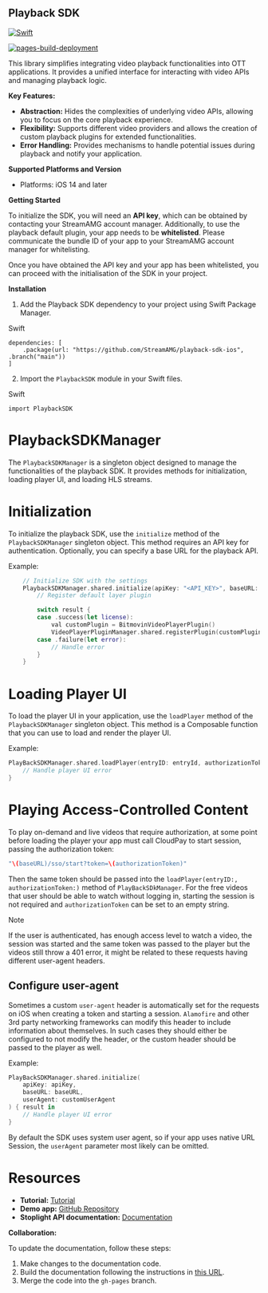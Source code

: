 Playback SDK
------------

[![Swift](https://github.com/StreamAMG/playback-sdk-ios/actions/workflows/swift.yml/badge.svg)](https://github.com/StreamAMG/playback-sdk-ios/actions/workflows/swift.yml)

[![pages-build-deployment](https://github.com/StreamAMG/playback-sdk-ios/actions/workflows/pages/pages-build-deployment/badge.svg)](https://github.com/StreamAMG/playback-sdk-ios/actions/workflows/pages/pages-build-deployment)

This library simplifies integrating video playback functionalities into OTT applications. It provides a unified interface for interacting with video APIs and managing playback logic.

**Key Features:**

-   **Abstraction:** Hides the complexities of underlying video APIs, allowing you to focus on the core playback experience.
-   **Flexibility:** Supports different video providers and allows the creation of custom playback plugins for extended functionalities.
-   **Error Handling:** Provides mechanisms to handle potential issues during playback and notify your application.

**Supported Platforms and Version**

- Platforms: iOS 14 and later

**Getting Started**

To initialize the SDK, you will need an **API key**, which can be obtained by contacting your StreamAMG account manager. Additionally, to use the playback default plugin, your app needs to be **whitelisted**. Please communicate the bundle ID of your app to your StreamAMG account manager for whitelisting.

Once you have obtained the API key and your app has been whitelisted, you can proceed with the initialisation of the SDK in your project.


**Installation**

1.  Add the Playback SDK dependency to your project using Swift Package Manager.

Swift

```
dependencies: [
    .package(url: "https://github.com/StreamAMG/playback-sdk-ios", .branch("main"))
]

```

2.  Import the `PlaybackSDK` module in your Swift files.

Swift

```
import PlaybackSDK

```
# PlaybackSDKManager

The `PlaybackSDKManager` is a singleton object designed to manage the functionalities of the playback SDK. It provides methods for initialization, loading player UI, and loading HLS streams.

# Initialization

To initialize the playback SDK, use the `initialize` method of the `PlaybackSDKManager` singleton object. This method requires an API key for authentication. Optionally, you can specify a base URL for the playback API.

Example:

```swift
    // Initialize SDK with the settings
    PlaybackSDKManager.shared.initialize(apiKey: "<API_KEY>", baseURL: "<BASE_URL>") { result ->
        // Register default layer plugin 

        switch result {
        case .success(let license):
            val customPlugin = BitmovinVideoPlayerPlugin()
            VideoPlayerPluginManager.shared.registerPlugin(customPlugin)
        case .failure(let error):
            // Handle error
        }
    }
```


# Loading Player UI

To load the player UI in your application, use the `loadPlayer` method of the `PlaybackSDKManager` singleton object. This method is a Composable function that you can use to load and render the player UI.

Example:

```swift
PlayBackSDKManager.shared.loadPlayer(entryID: entryId, authorizationToken: authorizationToken) { error in
    // Handle player UI error 
} 
```

# Playing Access-Controlled Content
To play on-demand and live videos that require authorization, at some point before loading the player your app must call CloudPay to start session, passing the authorization token:
```swift
"\(baseURL)/sso/start?token=\(authorizationToken)"
```
Then the same token should be passed into the `loadPlayer(entryID:, authorizationToken:)` method of `PlayBackSDkManager`.
For the free videos that user should be able to watch without logging in, starting the session is not required and `authorizationToken` can be set to an empty string.  

> [!NOTE]
> If the user is authenticated, has enough access level to watch a video, the session was started and the same token was passed to the player but the videos still throw a 401 error, it might be related to these requests having different user-agent headers.

## Configure user-agent
Sometimes a custom `user-agent` header is automatically set for the requests on iOS when creating a token and starting a session. `Alamofire` and other 3rd party networking frameworks can modify this header to include information about themselves. In such cases they should either be configured to not modify the header, or the custom header should be passed to the player as well. 

Example:

```swift
PlayBackSDKManager.shared.initialize(
    apiKey: apiKey,
    baseURL: baseURL,
    userAgent: customUserAgent
) { result in
    // Handle player UI error
}
```
By default the SDK uses system user agent, so if your app uses native URL Session, the `userAgent` parameter most likely can be omitted.

# Resources

- **Tutorial:** [Tutorial](https://streamamg.github.io/playback-sdk-ios/tutorials/table-of-contents/#resources)
- **Demo app:** [GitHub Repository](https://github.com/StreamAMG/playback-demo-ios)
- **Stoplight API documentation:** [Documentation](https://streamamg.stoplight.io)

**Collaboration:**

To update the documentation, follow these steps:

1. Make changes to the documentation code.
2. Build the documentation following the instructions in [this URL](https://apple.github.io/swift-docc-plugin/documentation/swiftdoccplugin/publishing-to-github-pages/).
3. Merge the code into the `gh-pages` branch.

